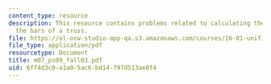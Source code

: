 ```yaml
---
content_type: resource
description: This resource contains problems related to calculating the forces in
  the bars of a truss.
file: https://ol-ocw-studio-app-qa.s3.amazonaws.com/courses/16-01-unified-engineering-i-ii-iii-iv-fall-2005-spring-2006/6ff4d3c0a1a05ac6bd14797d513ae8f4_m07_ps09_fall03.pdf
file_type: application/pdf
resourcetype: Document
title: m07_ps09_fall03.pdf
uid: 6ff4d3c0-a1a0-5ac6-bd14-797d513ae8f4
---
```

